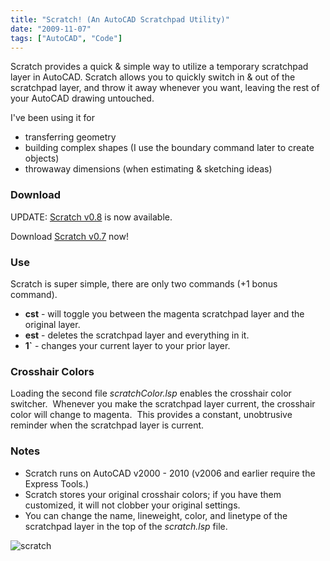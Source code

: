 ```yaml
---
title: "Scratch! (An AutoCAD Scratchpad Utility)"
date: "2009-11-07"
tags: ["AutoCAD", "Code"]
---
```


Scratch provides a quick & simple way to utilize a temporary scratchpad layer in AutoCAD. Scratch allows you to quickly switch in & out of the scratchpad layer, and throw it away whenever you want, leaving the rest of your AutoCAD drawing untouched.

I've been using it for

- transferring geometry
- building complex shapes (I use the boundary command later to create objects)
- throwaway dimensions (when estimating & sketching ideas)

### Download

UPDATE: [Scratch v0.8](http://scenic-shop.com/wp/2010/02/scratch-v0-8-released/) is now available.

Download [Scratch v0.7](http://scenic-shop.com/files/cad/scratch0.7.zip) now!

### Use

Scratch is super simple, there are only two commands (+1 bonus command).

* **cst** - will toggle you between the magenta scratchpad layer and the original layer.
* **est** - deletes the scratchpad layer and everything in it.
* **1\`** - changes your current layer to your prior layer.

### Crosshair Colors

Loading the second file _scratchColor.lsp_ enables the crosshair color switcher.  Whenever you make the scratchpad layer current, the crosshair color will change to magenta.  This provides a constant, unobtrusive reminder when the scratchpad layer is current.

### Notes

- Scratch runs on AutoCAD v2000 - 2010 (v2006 and earlier require the Express Tools.)
- Scratch stores your original crosshair colors; if you have them customized, it will not clobber your original settings.
- You can change the name, lineweight, color, and linetype of the scratchpad layer in the top of the _scratch.lsp_ file.

![scratch](../images/scratch.png)